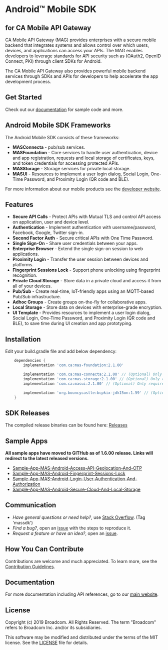 # Android™ Mobile SDK
## for CA Mobile API Gateway

CA Mobile API Gateway (MAG) provides enterprises with a secure mobile backend that integrates systems and allows control over which users, devices, and applications can access your APIs. The MAG enables developers to leverage standards for API security such as (OAuth2, OpenID Connect, PKI) through client SDKs for Android.

The CA Mobile API Gateway also provides powerful mobile backend services through SDKs and APIs for developers to help accelerate the app development process.

## Get Started
Check out our [documentation] for sample code and more.

## Android Mobile SDK Frameworks
The Android Mobile SDK consists of these frameworks:

- **MASConnecta** - pub/sub services.
- **MASFoundation** - Core services to handle user authentication, device and app registration, requests and local storage of certificates, keys, and token credentials for accessing protected APIs.
- **MASStorage** - Storage services for private local storage.
- **MASUI** - Resources to implement a user login dialog, Social Login, One-Time Password, and Proximity Login (QR code and BLE).

For more information about our mobile products see the [developer website](http://techdocs.broadcom.com/content/broadcom/techdocs/us/en/ca-enterprise-software/layer7-api-management/mobile-sdk-for-ca-mobile-api-gateway/2-1.html).

## Features

* **Secure API Calls** - Protect APIs with Mutual TLS and control API access on application, user and device level.
* **Authentication** - Implement authentication with username/password, Facebook, Google, Twitter sign-in.
* **Second Factor Auth** - Secure critical APIs with One Time Password.
* **Single Sign-On** - Share user credentials between your apps.
* **Enterprise Browser** - Extend the single sign-on session to web applications.
* **Proximity Login** - Transfer the user session between devices and platforms.
* **Fingerprint Sessions Lock** - Support phone unlocking using fingerprint recognition.
* **Private Cloud Storage** - Store data in a private cloud and access it from all of your devices.
* **Pub/Sub** - Create real-time, IoT-friendly apps using an MQTT-based Pub/Sub infrastructure.
* **Adhoc Groups** - Create groups on-the-fly for collaborative apps.
* **Local Storage** - Store data on devices with enterprise-grade encryption.
* **UI Template** - Provides resources to implement a user login dialog, Social Login, One-Time Password, and Proximity Login (QR code and BLE), to save time during UI creation and app prototyping.

## Installation
Edit your build.gradle file and add below dependency:
```gradle
    dependencies {
        implementation 'com.ca:mas-foundation:2.1.00'

        implementation 'com.ca:mas-connecta:2.1.00' // (Optional) Only required when using mas connecta
        implementation 'com.ca:mas-storage:2.1.00' // (Optional) Only required when using mas storage
        implementation 'com.ca:masui:2.1.00' // (Optional) Only required when using MASUI Template. The MAS UI library provides sample user interfaces for Login, OTP, Social Login, and Enterprise Browser.

        implementation 'org.bouncycastle:bcpkix-jdk15on:1.59' // (Optional) Only required when you want to support Android 4.1.x
    }
```
## SDK Releases
The compiled release binaries can be found here: [Releases][Releases]

## Sample Apps
**All sample apps have moved to GITHub as of 1.6.00 release. Links will redirect to the latest released versions.**

- [Sample-App-MAS-Android-Access-API-Geolocation-And-OTP](https://github.com/CAAPIM/Sample-App-MAS-Android-Access-API-Geolocation-And-OTP)
- [Sample-App-MAS-Android-Fingerprint-Sessions-Lock](https://github.com/CAAPIM/Sample-App-MAS-Android-Fingerprint-Sessions-Lock)
- [Sample-App-MAS-Android-Login-User-Authentication-And-Authorization](https://github.com/CAAPIM/Sample-App-MAS-Android-Login-User-Authentication-And-Authorization)
- [Sample-App-MAS-Android-Secure-Cloud-And-Local-Storage](https://github.com/CAAPIM/Sample-App-MAS-Android-Secure-Cloud-And-Local-Storage)

## Communication
- *Have general questions or need help?*, use [Stack Overflow][StackOverflow]. (Tag 'massdk')
- *Find a bug?*, open an [issue][issues] with the steps to reproduce it.
- *Request a feature or have an idea?*, open an [issue][issues].

## How You Can Contribute
Contributions are welcome and much appreciated. To learn more, see the [Contribution Guidelines][contributing].

## Documentation
For more documentation including API references, go to our [main website][docs].

## License
Copyright (c) 2019 Broadcom. All Rights Reserved.
The term "Broadcom" refers to Broadcom Inc. and/or its subsidiaries.

This software may be modified and distributed under the terms
of the MIT license. See the [LICENSE][license-link] file for details.

[docs]: http://techdocs.broadcom.com/content/broadcom/techdocs/us/en/ca-enterprise-software/layer7-api-management/mobile-sdk-for-ca-mobile-api-gateway/2-1.html
[StackOverflow]: http://stackoverflow.com/questions/tagged/massdk
[issues]: https://github.com/CAAPIM/Android-MAS-SDK/issues
[releases]: ../../releases
[contributing]: /CONTRIBUTING.md
[license-link]: /LICENSE
[documentation]: http://techdocs.broadcom.com/content/broadcom/techdocs/us/en/ca-enterprise-software/layer7-api-management/mobile-sdk-for-ca-mobile-api-gateway/2-1.html
